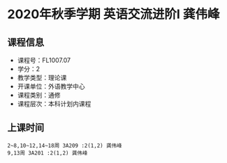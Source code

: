 # 2020年秋季学期 英语交流进阶I 龚伟峰






## 课程信息

- 课程号：FL1007.07
- 学分：2
- 教学类型：理论课
- 开课单位：外语教学中心
- 课程类别：通修
- 课程层次：本科计划内课程

## 上课时间

```
2~8,10~12,14~18周 3A209 :2(1,2) 龚伟峰
9,13周 3A201 :2(1,2) 龚伟峰
```

